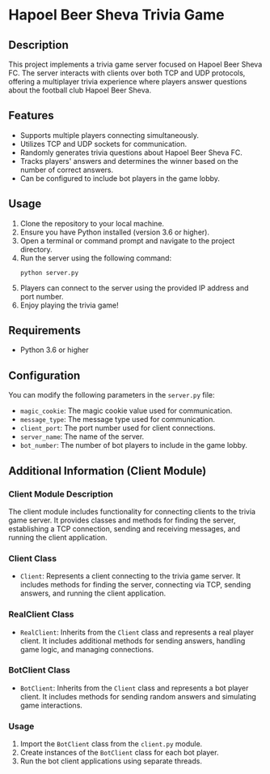 # Hapoel Beer Sheva Trivia Game 

## Description
This project implements a trivia game server focused on Hapoel Beer Sheva FC. The server interacts with clients over both TCP and UDP protocols, offering a multiplayer trivia experience where players answer questions about the football club Hapoel Beer Sheva.

## Features
- Supports multiple players connecting simultaneously.
- Utilizes TCP and UDP sockets for communication.
- Randomly generates trivia questions about Hapoel Beer Sheva FC.
- Tracks players' answers and determines the winner based on the number of correct answers.
- Can be configured to include bot players in the game lobby.

## Usage
1. Clone the repository to your local machine.
2. Ensure you have Python installed (version 3.6 or higher).
3. Open a terminal or command prompt and navigate to the project directory.
4. Run the server using the following command:
    ```
    python server.py
    ```
5. Players can connect to the server using the provided IP address and port number.
6. Enjoy playing the trivia game!

## Requirements
- Python 3.6 or higher

## Configuration
You can modify the following parameters in the `server.py` file:
- `magic_cookie`: The magic cookie value used for communication.
- `message_type`: The message type used for communication.
- `client_port`: The port number used for client connections.
- `server_name`: The name of the server.
- `bot_number`: The number of bot players to include in the game lobby.

## Additional Information (Client Module)

### Client Module Description
The client module includes functionality for connecting clients to the trivia game server. It provides classes and methods for finding the server, establishing a TCP connection, sending and receiving messages, and running the client application.

### Client Class
- `Client`: Represents a client connecting to the trivia game server. It includes methods for finding the server, connecting via TCP, sending answers, and running the client application.

### RealClient Class
- `RealClient`: Inherits from the `Client` class and represents a real player client. It includes additional methods for sending answers, handling game logic, and managing connections.

### BotClient Class
- `BotClient`: Inherits from the `Client` class and represents a bot player client. It includes methods for sending random answers and simulating game interactions.

### Usage
1. Import the `BotClient` class from the `client.py` module.
2. Create instances of the `BotClient` class for each bot player.
3. Run the bot client applications using separate threads.

